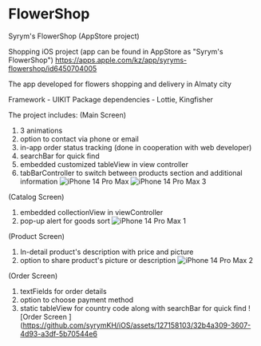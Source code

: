# FlowerShop
Syrym's FlowerShop (AppStore project)

Shopping iOS project (app can be found in AppStore as "Syrym's FlowerShop")
https://apps.apple.com/kz/app/syryms-flowershop/id6450704005

The app developed for flowers shopping and delivery in Almaty city


Framework - UIKIT
Package dependencies - Lottie, Kingfisher


The project includes:
(Main Screen)
1. 3 animations
2. option to contact via phone or email
3. in-app order status tracking (done in cooperation with web developer)
4. searchBar for quick find
5. embedded customized tableView in view controller
6. tabBarController to switch between products section and additional information
![iPhone 14 Pro Max](https://github.com/syrymKH/iOS/assets/127158103/2d5c1549-826a-4475-bc71-9e83edca2f6b)
![iPhone 14 Pro Max 3](https://github.com/syrymKH/iOS/assets/127158103/7f8e0739-62d1-4ab9-b53b-74505d078ce5)

(Catalog Screen)
1. embedded collectionView in viewController
2. pop-up alert for goods sort
![iPhone 14 Pro Max 1](https://github.com/syrymKH/iOS/assets/127158103/fa840996-0135-4f4e-b7f4-95b01f952a1d)

(Product Screen)
1. In-detail product's description with price and picture
2. option to share product's picture or description
![iPhone 14 Pro Max 2](https://github.com/syrymKH/iOS/assets/127158103/32b24e9c-f2c1-40d8-bcfb-5a55b6e66dd6)

(Order Screen)
1. textFields for order details
2. option to choose payment method
3. static tableView for country code along with searchBar for quick find
![Order Screen ](https://github.com/syrymKH/iOS/assets/127158103/32b4a309-3607-4d93-a3df-5b70544e6
